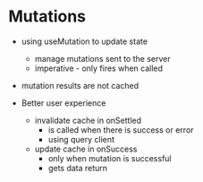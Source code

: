 # Mutations

- using useMutation to update state
  - manage mutations sent to the server
  - imperative - only fires when called

- mutation results are not cached

- Better user experience
  - invalidate cache in onSettled
    - is called when there is success or error
    - using query client
  - update cache in onSuccess
    - only when mutation is successful
    - gets data return


